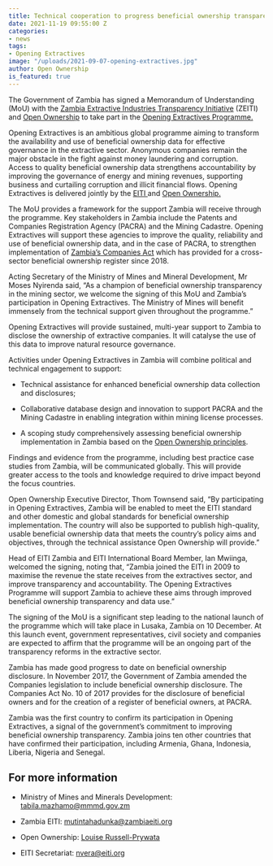 ```yaml
---
title: Technical cooperation to progress beneficial ownership transparency in Zambia
date: 2021-11-19 09:55:00 Z
categories:
- news
tags:
- Opening Extractives
image: "/uploads/2021-09-07-opening-extractives.jpg"
author: Open Ownership
is_featured: true
---
```


The Government of Zambia has signed a Memorandum of Understanding (MoU) with the [Zambia Extractive Industries Transparency Initiative](https://eiti.org/zambia) (ZEITI) and [Open Ownership](https://www.openownership.org/) to take part in the [Opening Extractives Programme.](https://youtu.be/RCUeu1F7mJE)

Opening Extractives is an ambitious global programme aiming to transform the availability and use of beneficial ownership data for effective governance in the extractive sector. Anonymous companies remain the major obstacle in the fight against money laundering and corruption. Access to quality beneficial ownership data strengthens accountability by improving the governance of energy and mining revenues, supporting business and curtailing corruption and illicit financial flows. Opening Extractives is delivered jointly by the [EITI ](https://eiti.org/)and [Open Ownership.](https://www.openownership.org/)

The MoU provides a framework for the support Zambia will receive through the programme. Key stakeholders in Zambia include the Patents and Companies Registration Agency (PACRA) and the Mining Cadastre. Opening Extractives will support these agencies to improve the quality, reliability and use of beneficial ownership data, and in the case of PACRA, to strengthen implementation of [Zambia’s Companies Act](https://www.pacra.org.zm/wp-content/uploads/2021/09/CompaniesAct2017.pdf) which has provided for a cross-sector beneficial ownership register since 2018.

Acting Secretary of the Ministry of Mines and Mineral Development, Mr Moses Nyirenda said, “As a champion of beneficial ownership transparency in the mining sector, we welcome the signing of this MoU and Zambia’s participation in Opening Extractives. The Ministry of Mines will benefit immensely from the technical support given throughout the programme.”

Opening Extractives will provide sustained, multi-year support to Zambia to disclose the ownership of extractive companies. It will catalyse the use of this data to improve natural resource governance.

Activities under Opening Extractives in Zambia will combine political and technical engagement to support:

* Technical assistance for enhanced beneficial ownership data collection and disclosures;

* Collaborative database design and innovation to support PACRA and the Mining Cadastre in enabling integration within mining license processes.

* A scoping study comprehensively assessing beneficial ownership implementation in Zambia based on the [Open Ownership principles](https://www.openownership.org/principles/).

Findings and evidence from the programme, including best practice case studies from Zambia, will be communicated globally. This will provide greater access to the tools and knowledge required to drive impact beyond the focus countries.

Open Ownership Executive Director, Thom Townsend said, “By participating in Opening Extractives, Zambia will be enabled to meet the EITI standard and other domestic and global standards for beneficial ownership implementation. The country will also be supported to publish high-quality, usable beneficial ownership data that meets the country’s policy aims and objectives, through the technical assistance Open Ownership will provide.”

Head of EITI Zambia and EITI International Board Member, Ian Mwiinga, welcomed the signing, noting that, “Zambia joined the EITI in 2009 to maximise the revenue the state receives from the extractives sector, and improve transparency and accountability. The Opening Extractives Programme will support Zambia to achieve these aims through improved beneficial ownership transparency and data use.”

The signing of the MoU is a significant step leading to the national launch of the programme which will take place in Lusaka, Zambia on 10 December. At this launch event, government representatives, civil society and companies are expected to affirm that the programme will be an ongoing part of the transparency reforms in the extractive sector.

Zambia has made good progress to date on beneficial ownership disclosure. In November 2017, the Government of Zambia amended the Companies legislation to include beneficial ownership disclosure. The Companies Act No. 10 of 2017 provides for the disclosure of beneficial owners and for the creation of a register of beneficial owners, at PACRA.

Zambia was the first country to confirm its participation in Opening Extractives, a signal of the government’s commitment to improving beneficial ownership transparency. Zambia joins ten other countries that have confirmed their participation, including Armenia, Ghana, Indonesia, Liberia, Nigeria and Senegal.

## For more information

* Ministry of Mines and Minerals Development: [tabila.mazhamo@mmmd.gov.zm](mailto:tabila.mazhamo@mmmd.gov.zm)

* Zambia EITI: [mutintahadunka@zambiaeiti.org](mailto:mutintahadunka@zambiaeiti.org)

* Open Ownership: [Louise Russell-Prywata](mailto:louise@openownership.org)

* EITI Secretariat: [nvera@eiti.org](mailto:nvera@eiti.org)
